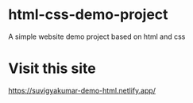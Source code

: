 # html-css-demo-project
A simple website demo project based on html and css

# Visit this site
https://suvigyakumar-demo-html.netlify.app/
